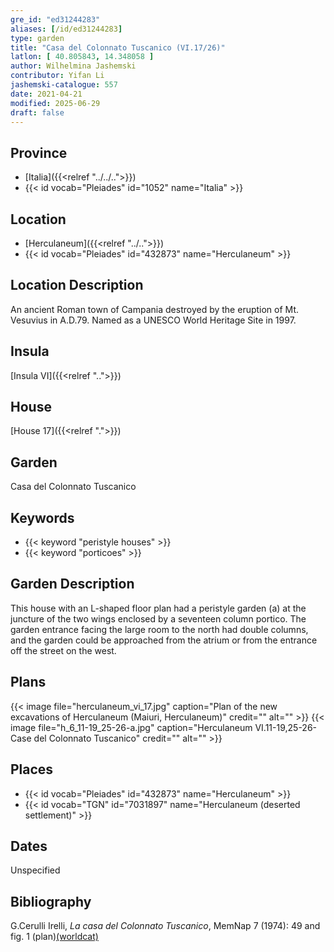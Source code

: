 ```yaml
---
gre_id: "ed31244283"
aliases: [/id/ed31244283]
type: garden
title: "Casa del Colonnato Tuscanico (VI.17/26)"
latlon: [ 40.805843, 14.348058 ]
author: Wilhelmina Jashemski
contributor: Yifan Li
jashemski-catalogue: 557
date: 2021-04-21
modified: 2025-06-29
draft: false
---
```


## Province

- [Italia]({{<relref "../../..">}})
- {{< id vocab="Pleiades" id="1052" name="Italia" >}}

## Location

- [Herculaneum]({{<relref "../..">}})
- {{< id vocab="Pleiades" id="432873" name="Herculaneum" >}}

## Location Description

An ancient Roman town of Campania destroyed by the eruption of Mt. Vesuvius in A.D.79. Named as a UNESCO World Heritage Site in 1997.

## Insula

[Insula VI]({{<relref "..">}})

## House

[House 17]({{<relref ".">}})

## Garden

Casa del Colonnato Tuscanico

## Keywords

- {{< keyword "peristyle houses" >}}
- {{< keyword "porticoes" >}}

## Garden Description

This house with an L-shaped floor plan had a peristyle garden (a) at the juncture of the two wings enclosed by a seventeen column portico. The garden entrance facing the large room to the north had double columns, and the garden could be approached from the atrium or from the entrance off the street on the west.

## Plans

{{< image file="herculaneum_vi_17.jpg" caption="Plan of the new excavations of Herculaneum (Maiuri, Herculaneum)" credit="" alt="" >}}
{{< image file="h_6_11-19_25-26-a.jpg" caption="Herculaneum VI.11-19,25-26-Case del Colonnato Tuscanico" credit="" alt="" >}}

## Places

- {{< id vocab="Pleiades" id="432873" name="Herculaneum" >}}
- {{< id vocab="TGN" id="7031897" name="Herculaneum (deserted settlement)" >}}

## Dates

Unspecified

## Bibliography

G.Cerulli Irelli, *La casa del Colonnato Tuscanico*, MemNap 7 (1974): 49 and fig. 1 (plan)[(worldcat)](https://search.worldcat.org/title/990804745)
